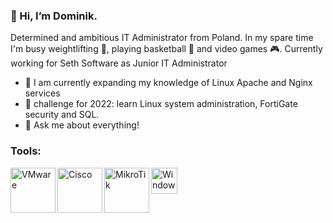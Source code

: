 ### 👋 Hi, I’m Dominik.

Determined and ambitious IT Administrator from Poland. In my spare time I'm busy weightlifting :muscle:, playing basketball :basketball:
and video games :video_game:. Currently working for Seth Software as Junior IT Administrator
- 🌱 I am currently expanding my knowledge of Linux Apache and Nginx services
- :blue_book: challenge for 2022: learn Linux system administration, FortiGate security and SQL.
- 💬 Ask me about everything!

### Tools:
<img align="left" alt="VMware" width="72px" src="https://1000logos.net/wp-content/uploads/2020/06/VMware-logo.jpg" />
<img align="left" alt="Cisco" width="72px" src="https://logos-world.net/wp-content/uploads/2021/08/Cisco-Logo.png" />
<img align="left" alt="MikroTik" width="72px" src="https://upload.wikimedia.org/wikipedia/commons/thumb/3/37/MikroTik_logo.svg/1280px-MikroTik_logo.svg.png" />
<img align="left" alt="Windows" width="42px" src="https://upload.wikimedia.org/wikipedia/commons/thumb/5/5f/Windows_logo_-_2012.svg/88px-Windows_logo_-_2012.svg.png" />
